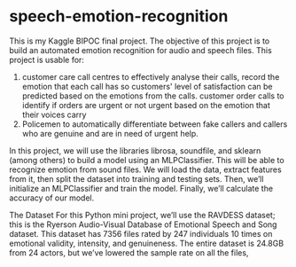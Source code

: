 # speech-emotion-recognition
This is my Kaggle BIPOC final project.
The objective of this project is to build an automated emotion recognition for audio and speech files. This project is usable for:

1) customer care call centres to effectively analyse their calls, record the emotion that each call has so customers' level of satisfaction can be predicted based on the emotions from the calls.
customer order calls to identify if orders are urgent or not urgent based on the emotion that their voices carry
2) Policemen to automatically differentiate between fake callers and callers who are genuine and are in need of urgent help.

In this project, we will use the libraries librosa, soundfile, and sklearn (among others) to build a model using an MLPClassifier. This will be able to recognize emotion from sound files. We will load the data, extract features from it, then split the dataset into training and testing sets. Then, we’ll initialize an MLPClassifier and train the model. Finally, we’ll calculate the accuracy of our model.

The Dataset
For this Python mini project, we’ll use the RAVDESS dataset; this is the Ryerson Audio-Visual Database of Emotional Speech and Song dataset. This dataset has 7356 files rated by 247 individuals 10 times on emotional validity, intensity, and genuineness. The entire dataset is 24.8GB from 24 actors, but we’ve lowered the sample rate on all the files,

